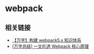 # webpack

## 相关链接

-   [【万字】构建 webpack5.x 知识体系](https://juejin.cn/post/7023242274876162084)
-   [[万字总结] 一文吃透 Webpack 核心原理](https://zhuanlan.zhihu.com/p/363928061)
